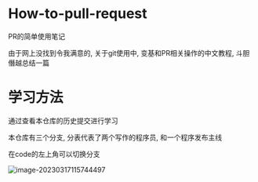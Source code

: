 # How-to-pull-request

PR的简单使用笔记

由于网上没找到令我满意的, 关于git使用中, 变基和PR相关操作的中文教程, 斗胆僭越总结一篇

# 学习方法

通过查看本仓库的历史提交进行学习

本仓库有三个分支, 分表代表了两个写作的程序员, 和一个程序发布主线

在code的左上角可以切换分支

![image-20230317115744497](https://raw.githubusercontent.com/Valkierja/ALLPIC/main/img/202303171157527.png)